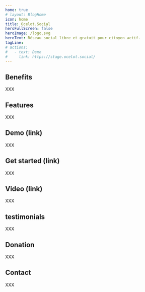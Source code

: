 ```yaml
---
home: true
# layout: BlogHome
icon: home
title: Ocelot.Social
heroFullScreen: false
heroImage: /logo.svg
heroText: Réseau social libre et gratuit pour citoyen actif.
tagLine: 
# actions:
#   - text: Demo
#     link: https://stage.ocelot.social/
---
```

## Benefits

XXX

## Features

XXX

## Demo (link)

XXX

## Get started (link)

XXX

## Video (link)

XXX

## testimonials

XXX

## Donation

XXX

## Contact

XXX
